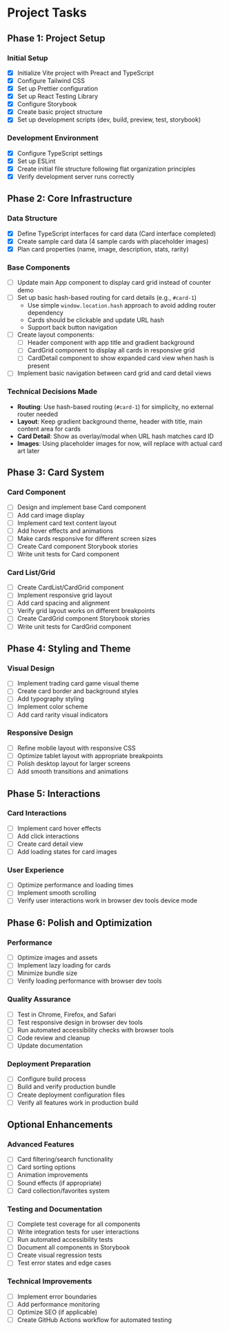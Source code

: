# Project Tasks

## Phase 1: Project Setup

### Initial Setup

- [x] Initialize Vite project with Preact and TypeScript
- [x] Configure Tailwind CSS
- [x] Set up Prettier configuration
- [x] Set up React Testing Library
- [x] Configure Storybook
- [x] Create basic project structure
- [x] Set up development scripts (dev, build, preview, test, storybook)

### Development Environment

- [x] Configure TypeScript settings
- [x] Set up ESLint
- [x] Create initial file structure following flat organization principles
- [x] Verify development server runs correctly

## Phase 2: Core Infrastructure

### Data Structure

- [x] Define TypeScript interfaces for card data (Card interface completed)
- [x] Create sample card data (4 sample cards with placeholder images)
- [x] Plan card properties (name, image, description, stats, rarity)

### Base Components

- [ ] Update main App component to display card grid instead of counter demo
- [ ] Set up basic hash-based routing for card details (e.g., `#card-1`)
  - Use simple `window.location.hash` approach to avoid adding router dependency
  - Cards should be clickable and update URL hash
  - Support back button navigation
- [ ] Create layout components:
  - [ ] Header component with app title and gradient background
  - [ ] CardGrid component to display all cards in responsive grid
  - [ ] CardDetail component to show expanded card view when hash is present
- [ ] Implement basic navigation between card grid and card detail views

### Technical Decisions Made

- **Routing**: Use hash-based routing (`#card-1`) for simplicity, no external router needed
- **Layout**: Keep gradient background theme, header with title, main content area for cards
- **Card Detail**: Show as overlay/modal when URL hash matches card ID
- **Images**: Using placeholder images for now, will replace with actual card art later

## Phase 3: Card System

### Card Component

- [ ] Design and implement base Card component
- [ ] Add card image display
- [ ] Implement card text content layout
- [ ] Add hover effects and animations
- [ ] Make cards responsive for different screen sizes
- [ ] Create Card component Storybook stories
- [ ] Write unit tests for Card component

### Card List/Grid

- [ ] Create CardList/CardGrid component
- [ ] Implement responsive grid layout
- [ ] Add card spacing and alignment
- [ ] Verify grid layout works on different breakpoints
- [ ] Create CardGrid component Storybook stories
- [ ] Write unit tests for CardGrid component

## Phase 4: Styling and Theme

### Visual Design

- [ ] Implement trading card game visual theme
- [ ] Create card border and background styles
- [ ] Add typography styling
- [ ] Implement color scheme
- [ ] Add card rarity visual indicators

### Responsive Design

- [ ] Refine mobile layout with responsive CSS
- [ ] Optimize tablet layout with appropriate breakpoints
- [ ] Polish desktop layout for larger screens
- [ ] Add smooth transitions and animations

## Phase 5: Interactions

### Card Interactions

- [ ] Implement card hover effects
- [ ] Add click interactions
- [ ] Create card detail view
- [ ] Add loading states for card images

### User Experience

- [ ] Optimize performance and loading times
- [ ] Implement smooth scrolling
- [ ] Verify user interactions work in browser dev tools device mode

## Phase 6: Polish and Optimization

### Performance

- [ ] Optimize images and assets
- [ ] Implement lazy loading for cards
- [ ] Minimize bundle size
- [ ] Verify loading performance with browser dev tools

### Quality Assurance

- [ ] Test in Chrome, Firefox, and Safari
- [ ] Test responsive design in browser dev tools
- [ ] Run automated accessibility checks with browser tools
- [ ] Code review and cleanup
- [ ] Update documentation

### Deployment Preparation

- [ ] Configure build process
- [ ] Build and verify production bundle
- [ ] Create deployment configuration files
- [ ] Verify all features work in production build

## Optional Enhancements

### Advanced Features

- [ ] Card filtering/search functionality
- [ ] Card sorting options
- [ ] Animation improvements
- [ ] Sound effects (if appropriate)
- [ ] Card collection/favorites system

### Testing and Documentation

- [ ] Complete test coverage for all components
- [ ] Write integration tests for user interactions
- [ ] Run automated accessibility tests
- [ ] Document all components in Storybook
- [ ] Create visual regression tests
- [ ] Test error states and edge cases

### Technical Improvements

- [ ] Implement error boundaries
- [ ] Add performance monitoring
- [ ] Optimize SEO (if applicable)
- [ ] Create GitHub Actions workflow for automated testing
